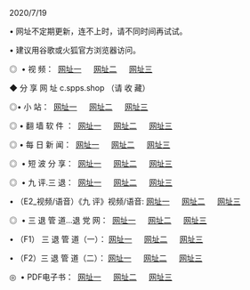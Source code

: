 <p>2020/7/19
<p>• 网址不定期更新，连不上时，请不同时间再试试。
<p>• 建议用谷歌或火狐官方浏览器访问。
<p>◎  • 视 频： 
<a href="http://tch.fasoclash.com/" target="_blank">网址一</a> 　 
<a href="http://tbh.fasoclash.com/" target="_blank">网址二</a> 　 
<a href="http://tah.fasoclash.com/b.html" target="_blank">网址三</a>
<p>◆ 分 享 网 址  c.spps.shop   （请 收 藏） </p>

<p>◎•  小 站：  
<a href="http://tch.fasoclash.com/f.html" target="_blank">网址一</a> 　 
<a href="http://tbh.fasoclash.com/h.html" target="_blank">网址二</a> 　 
<a href="http://tah.fasoclash.com/k/" target="_blank">网址三</a></p><p>

<p>◎  • 翻 墙 软 件 ：  
<a href="http://tch.fasoclash.com/ff/" target="_blank">网址一</a> 　 
<a href="http://tbh.fasoclash.com/s/read/a1_nd.html" target="_blank">网址二</a> 　 
<a href="http://tah.fasoclash.com/ff/index.html" target="_blank">网址三</a></p>
<p>◎  • 每 日 新 闻：  
<a href="http://tch.fasoclash.com/day/" target="_blank">网址一</a> 　 
<a href="http://tbh.fasoclash.com/day/" target="_blank">网址二</a> 　 
<a href="http://tah.fasoclash.com/day/index.html" target="_blank">网址三</a></p>
<p>◎   • 短 波 分 享：  
<a href="http://tch.fasoclash.com/h/" target="_blank">网址一</a> 　 
<a href="http://tah.fasoclash.com/h/" target="_blank">网址二</a> 　 
<a href="http://tbh.fasoclash.com/h/index.html" target="_blank">网址三</a></p>
<p>◎   • 九 评.三 退：  
<a href="http://tch.fasoclash.com/t/" target="_blank">网址一</a> 　 
<a href="http://tah.fasoclash.com/v2/index.html" target="_blank">网址二</a> 　 
<a href="http://tbh.fasoclash.com/tt/index.html" target="_blank">网址三</a> 　</p>
<p>  • （E2_视频/语音）《九 评》视频/语音: 
<a href="http://tch.fasoclash.com/7738.html" target="_blank">网址一</a> 　 
<a href="http://tah.fasoclash.com/7614.html" target="_blank">网址二</a> 　 
<a href="http://tbh.fasoclash.com/7633.html" target="_blank">网址三</a></p>
<p>◎   • 三 退 管 道...退 党 网：  
<a href="http://tch.fasoclash.com/go/td1.html" target="_blank">网址一</a> 　 
<a href="http://tah.fasoclash.com/go/td2.html" target="_blank">网址二</a> 　 
<a href="http://tbh.fasoclash.com/go/td3.html" target="_blank">网址三</a></p>
<p>  • （F1） 三 退 管 道（一）： 
<a href="http://tch.fasoclash.com/dd/" target="_blank">网址一</a> 　 
<a href="http://tah.fasoclash.com/s/read/a1_tdx.html" target="_blank">网址二</a> 　 
<a href="http://tbh.fasoclash.com/dd/" target="_blank">网址三</a></p>
<p>  • （F2）三 退 管 道（二）： 
<a href="http://tah.fasoclash.com/d/" target="_blank">网址一</a> 　 
<a href="http://tch.fasoclash.com/d/index.html" target="_blank">网址二</a> 　 
<a href="http://tbh.fasoclash.com/d/" target="_blank">网址三</a></p>
<p>◎   • PDF电子书：  
<a href="http://tch.fasoclash.com/p/" target="_blank">网址一</a> 　 
<a href="http://tbh.fasoclash.com/p/index.html" target="_blank">网址二</a> 　 
<a href="http://tah.fasoclash.com/p/" target="_blank">网址三</a></p>
